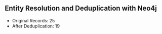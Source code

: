 ## Entity Resolution and Deduplication with Neo4j

- Original Records: 25
- After Deduplication: 19
